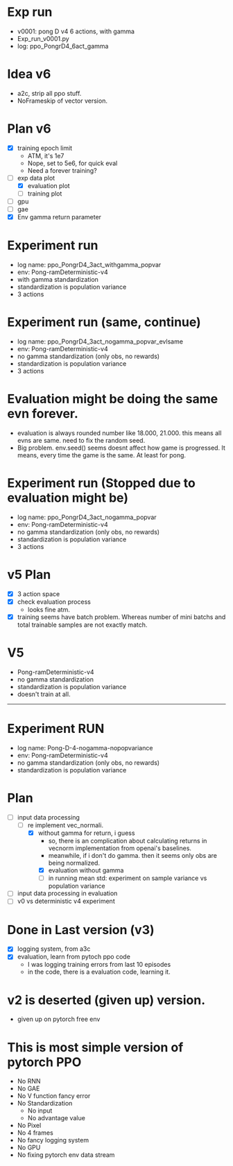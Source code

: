 # Exp run
- v0001: pong D v4 6 actions, with gamma
- Exp_run_v0001.py
- log: ppo_PongrD4_6act_gamma

# Idea v6
- a2c, strip all ppo stuff.
- NoFrameskip of vector version.
# Plan v6
- [x] training epoch limit
    - ATM, it's 1e7
    - Nope, set to 5e6, for quick eval
    - Need a forever training?
- [ ] exp data plot
    - [x] evaluation plot
    - [ ] training plot
- [ ] gpu
- [ ] gae
- [x] Env gamma return parameter

# Experiment run 
- log name: ppo_PongrD4_3act_withgamma_popvar
- env: Pong-ramDeterministic-v4
- with gamma standardization
- standardization is population variance
- 3 actions

# Experiment run (same, continue)
- log name: ppo_PongrD4_3act_nogamma_popvar_evlsame
- env: Pong-ramDeterministic-v4
- no gamma standardization (only obs, no rewards)
- standardization is population variance
- 3 actions

# Evaluation might be doing the same evn forever.
- evaluation is always rounded number like 18.000, 21.000.
this means all evns are same. need to fix the random seed.
- Big problem. env.seed() seems doesnt affect how game is progressed.
It means, every time the game is the same. At least for pong.

# Experiment run (Stopped due to evaluation might be)
- log name: ppo_PongrD4_3act_nogamma_popvar
- env: Pong-ramDeterministic-v4
- no gamma standardization (only obs, no rewards)
- standardization is population variance
- 3 actions

# v5 Plan
- [x] 3 action space
- [x] check evaluation process
    - looks fine atm.
- [x] training seems have batch problem. Whereas number of
mini batchs and total trainable samples are not exactly match.

# V5
- Pong-ramDeterministic-v4
- no gamma standardization 
- standardization is population variance
- doesn't train at all.

----------------------------------
# Experiment RUN
- log name: Pong-D-4-nogamma-nopopvariance
- env: Pong-ramDeterministic-v4
- no gamma standardization (only obs, no rewards)
- standardization is population variance

# Plan
- [ ] input data processing
    - [ ] re implement vec_normali.
        - [x] without gamma for return, i guess
            - so, there is an complication about calculating returns in vecnorm
            implementation from openai's baselines.
            - meanwhile, if i don't do gamma. then it seems only obs are being normalized.
            - [x] evaluation without gamma
            - [ ] in running mean std: experiment on sample variance vs population variance
        
- [ ] input data processing in evaluation
- [ ] v0 vs deterministic v4 experiment

# Done in Last version (v3)
- [x] logging system, from a3c
- [x] evaluation, learn from pytoch ppo code
    - I was logging training errors from last 10 episodes
    - in the code, there is a evaluation code, learning it.    


# v2 is deserted (given up) version.
- given up on pytorch free env
# This is most simple version of pytorch PPO
- No RNN
- No GAE
- No V function fancy error
- No Standardization
    - No input
    - No advantage value
- No Pixel
- No 4 frames
- No fancy logging system
- No GPU
- No fixing pytorch env data stream